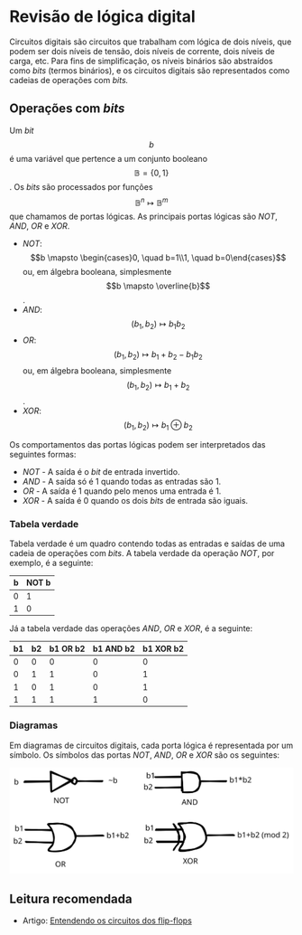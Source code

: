 # Revisão de lógica digital

Circuitos digitais são circuitos que trabalham com lógica de dois níveis, que podem ser dois níveis de tensão, dois níveis de corrente, dois níveis de carga, etc. Para fins de simplificação, os níveis binários são abstraídos como _bits_ (termos binários), e os circuitos digitais são representados como cadeias de operações com _bits._

## Operações com _bits_

Um _bit_ $$b$$ é uma variável que pertence a um conjunto booleano $$\mathbb{B}=\{0,1\}$$. Os _bits_ são processados por funções $$\mathbb{B}^n \mapsto \mathbb{B}^m$$ que chamamos de portas lógicas. As principais portas lógicas são _NOT_, _AND_, _OR_ e _XOR_.

* _NOT_: $$b \mapsto \begin{cases}0, \quad b=1\\1, \quad b=0\end{cases}$$ ou, em álgebra booleana, simplesmente $$b \mapsto \overline{b}$$.
* _AND_: $$(b_1, b_2) \mapsto b_1b_2$$
* _OR_: $$(b_1, b_2) \mapsto b_1 + b_2 -b_1 b_2$$ ou, em álgebra booleana, simplesmente$$(b_1, b_2) \mapsto b_1 + b_2$$.
* _XOR_: $$(b_1, b_2) \mapsto b_1 \oplus b_2$$

Os comportamentos das portas lógicas podem ser interpretados das seguintes formas:

* _NOT_ - A saída é o _bit_ de entrada invertido.
* _AND_ - A saída só é 1 quando todas as entradas são 1.
* _OR_ - A saída é 1 quando pelo menos uma entrada é 1.
* _XOR_ - A saída é 0 quando os dois _bits_ de entrada são iguais. &#x20;

### Tabela verdade

Tabela verdade é um quadro contendo todas as entradas e saídas de uma cadeia de operações com _bits_. A tabela verdade da operação _NOT_, por exemplo, é a seguinte:

| b | NOT b |
| - | ----- |
| 0 | 1     |
| 1 | 0     |

Já a tabela verdade das operações _AND_, _OR_ e _XOR_, é a seguinte:

| b1 | b2 | b1 OR b2 | b1 AND b2 | b1 XOR b2 |
| -- | -- | -------- | --------- | --------- |
| 0  | 0  | 0        | 0         | 0         |
| 0  | 1  | 1        | 0         | 1         |
| 1  | 0  | 1        | 0         | 1         |
| 1  | 1  | 1        | 1         | 0         |

### Diagramas

Em diagramas de circuitos digitais, cada porta lógica é representada por um símbolo. Os símbolos das portas _NOT_, _AND_, _OR_ e _XOR_ são os seguintes:

<img src="../.gitbook/assets/file.drawing.svg" alt="Diagramas das portas lógicas" class="gitbook-drawing">

## Leitura recomendada

* Artigo: [Entendendo os circuitos dos flip-flops](https://medium.com/@filipe.chagas/entendendo-os-circuitos-dos-flip-flops-6c6ee1d6bf47)

